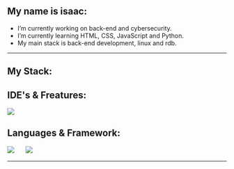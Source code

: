 ## My name is isaac:

-  I’m currently working on back-end and cybersecurity.
-  I’m currently learning HTML, CSS, JavaScript and Python.
-  My main stack is back-end development, linux and rdb.
   
<hr>

## My Stack:

## IDE's & Freatures:
<img src="https://skillicons.dev/icons?i=vscode,pycharm,mysql,sqlite,linux,kali,raspberrypi,linkedin,github" />

## Languages & Framework:
<img src="https://skillicons.dev/icons?i=html,css,js,bootstrap,py,java" /><a>ㅤㅤ</a><img src="https://skillicons.dev/icons?i=django,flask,react" />
<hr>

